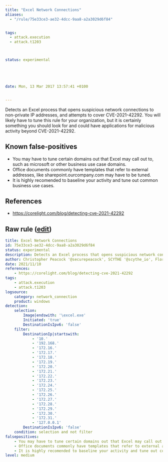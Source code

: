 ```yaml
---
title: "Excel Network Connections"
aliases:
  - "/rule/75e33ce3-ae32-4dcc-9aa8-a2a3029d6f84"


tags:
  - attack.execution
  - attack.t1203



status: experimental





date: Mon, 13 Mar 2017 13:57:41 +0100


---
```


Detects an Excel process that opens suspicious network connections to non-private IP addresses, and attempts to cover CVE-2021-42292. You will likely have to tune this rule for your organization, but it is certainly something you should look for and could have applications for malicious activity beyond CVE-2021-42292.

<!--more-->


## Known false-positives

* You may have to tune certain domains out that Excel may call out to, such as microsoft or other business use case domains.
* Office documents commonly have templates that refer to external addresses, like sharepoint.ourcompany.com may have to be tuned.
* It is highly recomended to baseline your activity and tune out common business use cases.



## References

* https://corelight.com/blog/detecting-cve-2021-42292


## Raw rule ([edit](https://github.com/SigmaHQ/sigma/edit/master/rules/windows/network_connection/net_connection_win_excel_outbound_network_connection.yml))
```yaml
title: Excel Network Connections
id: 75e33ce3-ae32-4dcc-9aa8-a2a3029d6f84
status: experimental
description: Detects an Excel process that opens suspicious network connections to non-private IP addresses, and attempts to cover CVE-2021-42292. You will likely have to tune this rule for your organization, but it is certainly something you should look for and could have applications for malicious activity beyond CVE-2021-42292.
author: Christopher Peacock '@securepeacock', SCYTHE '@scythe_io', Florian Roth '@Neo23x0"
date: 2021/11/10
references:
    - https://corelight.com/blog/detecting-cve-2021-42292
tags:
    - attack.execution
    - attack.t1203
logsource:
    category: network_connection
    product: windows
detection:
    selection:
        Image|endswith: '\excel.exe'
        Initiated: 'true'
        DestinationIsIpv6: 'false'
    filter:
        DestinationIp|startswith:
            - '10.'
            - '192.168.'
            - '172.16.'
            - '172.17.'
            - '172.18.'
            - '172.19.'
            - '172.20.'
            - '172.21.'
            - '172.22.'
            - '172.23.'
            - '172.24.'
            - '172.25.'
            - '172.26.'
            - '172.27.'
            - '172.28.'
            - '172.29.'
            - '172.30.'
            - '172.31.'
            - '127.0.0.1'
        DestinationIsIpv6: 'false'
    condition: selection and not filter
falsepositives:
    - You may have to tune certain domains out that Excel may call out to, such as microsoft or other business use case domains.
    - Office documents commonly have templates that refer to external addresses, like sharepoint.ourcompany.com may have to be tuned.
    - It is highly recomended to baseline your activity and tune out common business use cases.
level: medium

```
